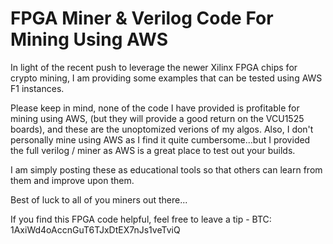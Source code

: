 # FPGA Miner & Verilog Code For Mining Using AWS

In light of the recent push to leverage the newer Xilinx FPGA chips for crypto mining, I am providing some examples that can be tested using AWS F1 instances.

Please keep in mind, none of the code I have provided is profitable for mining using AWS, (but they will provide a good return on the VCU1525 boards), and these are the unoptomized verions of my algos.  Also, I don't personally mine using AWS as I find it quite cumbersome...but I provided the full verilog / miner as AWS is a great place to test out your builds.

I am simply posting these as educational tools so that others can learn from them and improve upon them.

Best of luck to all of you miners out there...

If you find this FPGA code helpful, feel free to leave a tip - BTC: 1AxiWd4oAccnGuT6TJxDtEX7nJs1veTviQ
